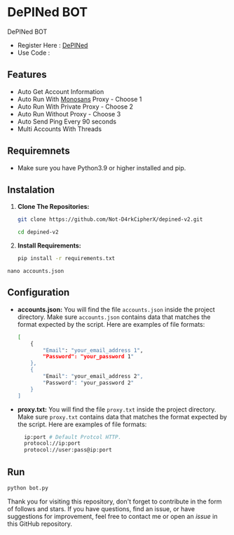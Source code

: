 # DePINed BOT
DePINed BOT

- Register Here : [DePINed](https://app.depined.org/onboarding)
- Use Code : 

## Features

  - Auto Get Account Information
  - Auto Run With [Monosans](https://raw.githubusercontent.com/monosans/proxy-list/main/proxies/all.txt) Proxy - Choose 1
  - Auto Run With Private Proxy - Choose 2
  - Auto Run Without Proxy - Choose 3
  - Auto Send Ping Every 90 seconds
  - Multi Accounts With Threads

## Requiremnets

- Make sure you have Python3.9 or higher installed and pip.

## Instalation

1. **Clone The Repositories:**
   ```bash
   git clone https://github.com/Not-D4rkCipherX/depined-v2.git
   ```
   ```bash
   cd depined-v2
   ```

2. **Install Requirements:**
   ```bash
   pip install -r requirements.txt
   ```
```
nano accounts.json
```
## Configuration

- **accounts.json:** You will find the file `accounts.json` inside the project directory. Make sure `accounts.json` contains data that matches the format expected by the script. Here are examples of file formats:
  ```bash
  [
      {
          "Email": "your_email_address 1",
          "Password": "your_password 1"
      },
      {
          "Email": "your_email_address 2",
          "Password": "your_password 2"
      }
  ]
  ```

- **proxy.txt:** You will find the file `proxy.txt` inside the project directory. Make sure `proxy.txt` contains data that matches the format expected by the script. Here are examples of file formats:
  ```bash
    ip:port # Default Protcol HTTP.
    protocol://ip:port
    protocol://user:pass@ip:port
  ```

## Run

```bash
python bot.py 
```


Thank you for visiting this repository, don't forget to contribute in the form of follows and stars.
If you have questions, find an issue, or have suggestions for improvement, feel free to contact me or open an *issue* in this GitHub repository.
